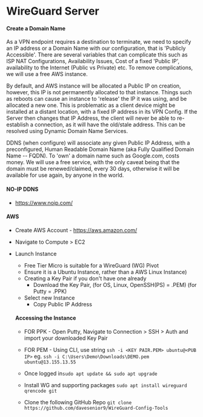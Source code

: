 
# WireGuard Server
#### Create a Domain Name
As a VPN endpoint requires a destination to terminate, we need to specify an IP address or a Domain Name with our configuration, that is 'Publicly Accessible'. There are several variables that can complicate this such as ISP NAT Configurations, Availability Issues, Cost of a fixed 'Public IP', availability to the Internet (Public vs Private) etc. To remove complications, we will use a free AWS instance.

By default, and AWS instance will be allocated a Public IP on creation, however, this IP is not permanently allocated to that instance. Things such as reboots can cause an instance to 'release' the IP it was using, and be allocated a new one. This is problematic as a client device might be installed at a distant location, with a fixed IP address in its VPN Config. If the Server then changes that IP Address, the client will never be able to re-establish a connection, as it will have the old/stale address. This can be resolved using Dynamic Domain Name Services.

DDNS (when configure) will associate any given Public IP Address, with a preconfigured, Human Readable Domain Name (aka Fully Qualified Domain Name -- FQDN). To 'own' a domain name such as Google.com, costs money. We will use a free service, with the only caveat being that the domain must be renewed/claimed, every 30 days, otherwise it will be available for use again, by anyone in the world.

#### NO-IP DDNS
- https://www.noip.com/
#### AWS
- Create AWS Account - https://aws.amazon.com/
- Navigate to Compute > EC2
- Launch Instance
	- Free Tier Micro is suitable for a WireGuard (WG) Pivot
	- Ensure it is a Ubuntu Instance, rather than a AWS Linux Instance)
	- Creating a Key Pair if you don't have one already
		- Download the Key Pair, (for OS, Linux, OpenSSH(PS) = .PEM) (for Putty = .PPK)
	- Select new Instance
		- Copy Public IP Address
		
	#### Accessing the Instance
	- FOR PPK - Open Putty, Navigate to Connection > SSH > Auth and import your downloaded Key Pair
	- FOR PEM - Using CLI, use string `ssh -i <KEY PAIR.PEM> ubuntu@<PUB IP>` eg. `ssh -i C:\Users\Demo\Downloads\DEMO.pem ubuntu@13.155.13.55`
	
	-  Once logged in`sudo apt update && sudo apt upgrade`
	- Install WG and supporting packages `sudo apt install wireguard qrencode git`
	- Clone the following GitHub Repo `git clone https://github.com/davesenior9/WireGuard-Config-Tools`

